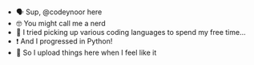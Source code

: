 - 🗣️ Sup, @codeynoor here
- 🤓 You might call me a nerd
- 💬 I tried picking up various coding languages to spend my free time...
- ❗ And I progressed in Python!
- 🤪 So I upload things here when I feel like it

<!---
itzAceOfficial/itzAceOfficial is a ✨ special ✨ repository because its `README.md` (this file) appears on your GitHub profile.
You can click the Preview link to take a look at your changes.
--->
